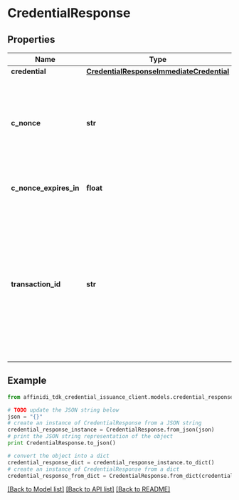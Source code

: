 # CredentialResponse

## Properties

| Name                   | Type                                                                                  | Description                                                                                                                                                          | Notes |
| ---------------------- | ------------------------------------------------------------------------------------- | -------------------------------------------------------------------------------------------------------------------------------------------------------------------- | ----- |
| **credential**         | [**CredentialResponseImmediateCredential**](CredentialResponseImmediateCredential.md) |                                                                                                                                                                      |
| **c_nonce**            | **str**                                                                               | String containing a nonce to be used when creating a proof of possession of the key proof                                                                            |
| **c_nonce_expires_in** | **float**                                                                             | Lifetime in seconds of the c_nonce                                                                                                                                   |
| **transaction_id**     | **str**                                                                               | String identifying a Deferred Issuance transaction. This claim is contained in the response if the Credential Issuer was unable to immediately issue the Credential. |

## Example

```python
from affinidi_tdk_credential_issuance_client.models.credential_response import CredentialResponse

# TODO update the JSON string below
json = "{}"
# create an instance of CredentialResponse from a JSON string
credential_response_instance = CredentialResponse.from_json(json)
# print the JSON string representation of the object
print CredentialResponse.to_json()

# convert the object into a dict
credential_response_dict = credential_response_instance.to_dict()
# create an instance of CredentialResponse from a dict
credential_response_from_dict = CredentialResponse.from_dict(credential_response_dict)
```

[[Back to Model list]](../README.md#documentation-for-models) [[Back to API list]](../README.md#documentation-for-api-endpoints) [[Back to README]](../README.md)
